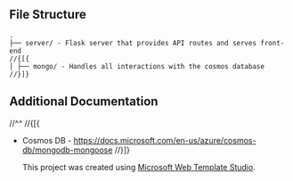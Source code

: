 ﻿## File Structure
```
.
├── server/ - Flask server that provides API routes and serves front-end
//{[{
│ ├── mongo/ - Handles all interactions with the cosmos database
//}]}
```

## Additional Documentation
//^^
//{[{
- Cosmos DB - https://docs.microsoft.com/en-us/azure/cosmos-db/mongodb-mongoose
//}]}

  This project was created using [Microsoft Web Template Studio](https://github.com/Microsoft/WebTemplateStudio).
